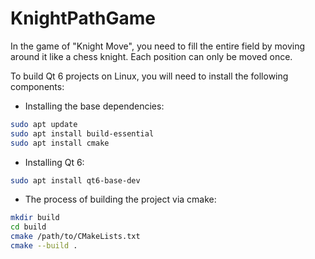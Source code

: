 # KnightPathGame

In the game of "Knight Move", you need to fill the entire field by moving around it like a chess knight. Each position can only be moved once.

To build Qt 6 projects on Linux, you will need to install the following components:

- Installing the base dependencies:
```sh
sudo apt update
sudo apt install build-essential
sudo apt install cmake
```
- Installing Qt 6:
```sh
sudo apt install qt6-base-dev
```
- The process of building the project via cmake:
```sh
mkdir build
cd build
cmake /path/to/CMakeLists.txt
cmake --build .
```
